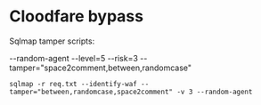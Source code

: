 # Cloodfare bypass
Sqlmap tamper scripts:

--random-agent --level=5 --risk=3 --tamper="space2comment,between,randomcase"
```
sqlmap -r req.txt --identify-waf --tamper="between,randomcase,space2comment" -v 3 --random-agent 
```
